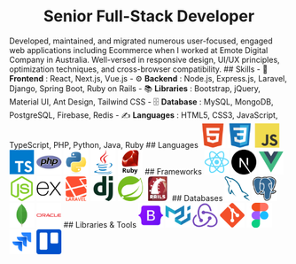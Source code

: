<h1 align="center">
  Senior Full-Stack Developer
</h1>
Developed, maintained, and migrated numerous user-focused, engaged web applications including Ecommerce when I worked at Emote Digital Company in Australia.
Well-versed in responsive design, UI/UX principles, optimization techniques, and cross-browser compatibility.
## Skills
-   🎨 <b>Frontend</b> : React, Next.js, Vue.js
-   ⚙️ <b>Backend</b> : Node.js, Express.js, Laravel, Django, Spring Boot, Ruby on Rails
-   📚 <b>Libraries</b> : Bootstrap, jQuery, Material UI, Ant Design, Tailwind CSS
-   🗄️ <b>Database</b> : MySQL, MongoDB, PostgreSQL, Firebase, Redis
-   ✍️ <b>Languages</b> : HTML5, CSS3, JavaScript, TypeScript, PHP, Python, Java, Ruby
## Languages
<code><img alt="HTML5" height="45" src="https://github.com/devicons/devicon/blob/master/icons/html5/html5-plain.svg"/></code>
<code><img alt="CSS3" height="45" src="https://github.com/devicons/devicon/blob/master/icons/css3/css3-original.svg"/></code>
<code><img alt="JavaScript" height="45" src="https://github.com/devicons/devicon/blob/master/icons/javascript/javascript-original.svg"/></code>
<code><img alt="TypeScript" height="45" src="https://github.com/devicons/devicon/blob/master/icons/typescript/typescript-original.svg"/></code>
<code><img alt="PHP" height="45" src="https://github.com/devicons/devicon/blob/master/icons/php/php-original.svg"/></code>
<code><img alt="Python" height="45" src="https://raw.githubusercontent.com/devicons/devicon/master/icons/python/python-original.svg"/></code>
<code><img alt="Java" height="45" src="https://github.com/devicons/devicon/blob/master/icons/java/java-original.svg"/></code>
<code><img alt="Ruby" height="45" src="https://raw.githubusercontent.com/devicons/devicon/1119b9f84c0290e0f0b38982099a2bd027a48bf1/icons/ruby/ruby-original-wordmark.svg"></code>
## Frameworks
<code><img alt="React" height="45" src="https://github.com/devicons/devicon/blob/master/icons/react/react-original.svg"/></code>
<code><img alt="Next" height="45" src="https://github.com/devicons/devicon/blob/master/icons/nextjs/nextjs-original.svg"/></code>
<code><img alt="Vue" height="45" src="https://github.com/devicons/devicon/blob/master/icons/vuejs/vuejs-original.svg"/></code>
<code><img alt="Nodejs" height="45" src="https://github.com/devicons/devicon/blob/master/icons/nodejs/nodejs-original.svg"/></code>
<code><img alt="Express" height="45" src="https://github.com/devicons/devicon/blob/master/icons/express/express-original.svg"></code>
<code><img alt="Laravel" height="45" src="https://github.com/devicons/devicon/blob/master/icons/laravel/laravel-plain-wordmark.svg"/></code>
<code><img alt="Django" height="45" src="https://github.com/devicons/devicon/blob/master/icons/django/django-plain.svg"></code>
<code><img alt="Spring" height="45" src="https://github.com/devicons/devicon/blob/master/icons/spring/spring-original.svg"/></code>
<code><img alt="Rails" height="45" src="https://github.com/devicons/devicon/blob/master/icons/rails/rails-original-wordmark.svg"></code>
## Databases
<code><img alt="MySQL" height="45" src="https://github.com/devicons/devicon/blob/master/icons/mysql/mysql-original.svg"></code>
<code><img alt="PostgreSQL" height="45" src="https://github.com/devicons/devicon/blob/master/icons/postgresql/postgresql-original.svg"></code>
<code><img alt="MongoDB" height="45" src="https://github.com/devicons/devicon/blob/master/icons/mongodb/mongodb-original.svg"></code>
<code><img alt="Oracle" height="45" src="https://github.com/devicons/devicon/blob/master/icons/oracle/oracle-original.svg"/></code>
## Libraries & Tools
<code><img alt="BootStrap" height="45" src="https://github.com/devicons/devicon/blob/master/icons/bootstrap/bootstrap-original.svg"></code>
<code><img alt="Material UI" height="45" src="https://github.com/devicons/devicon/blob/master/icons/materialui/materialui-original.svg"></code>
<code><img alt="Redux" height="45" src="https://github.com/devicons/devicon/blob/master/icons/redux/redux-original.svg"/></code>
<code><img alt="Git" height="45" src="https://github.com/devicons/devicon/blob/master/icons/git/git-original.svg"></code>
<code><img alt="Figma" height="45" src="https://github.com/devicons/devicon/blob/master/icons/figma/figma-original.svg"/></code>
<code><img alt="Jira" height="45" src="https://github.com/devicons/devicon/blob/master/icons/jira/jira-original.svg"></code>
<code><img alt="Trello" height="45" src="https://github.com/devicons/devicon/blob/master/icons/trello/trello-plain.svg"></code>
